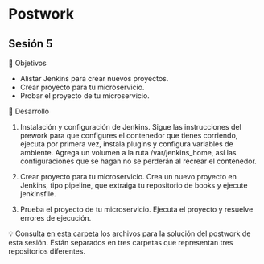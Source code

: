# Postwork
## Sesión 5

🎯 Objetivos
* Alistar Jenkins para crear nuevos proyectos.
* Crear proyecto para tu microservicio.
* Probar el proyecto de tu microservicio.

🚀 Desarrollo
1) Instalación y configuración de Jenkins.
Sigue las instrucciones del prework para que configures el contenedor que tienes corriendo, ejecuta por primera vez, instala plugins y configura variables de ambiente. Agrega un volumen a la ruta /var/jenkins_home, así las configuraciones que se hagan no se perderán al recrear el contenedor.

2) Crear proyecto para tu microservicio.
Crea un nuevo proyecto en Jenkins, tipo pipeline, que extraiga tu repositorio de books y ejecute jenkinsfile.

3) Prueba el proyecto de tu microservicio.
Ejecuta el proyecto y resuelve errores de ejecución.


💡 Consulta [en esta carpeta](./) los archivos para la solución del postwork de esta sesión. Están separados en tres carpetas que representan tres repositorios diferentes.